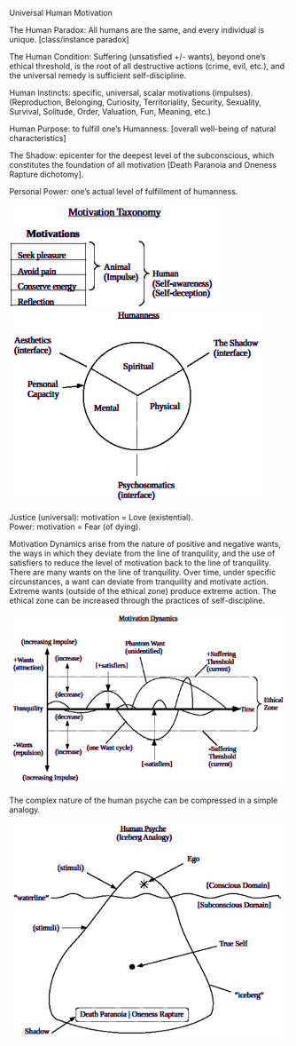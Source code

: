 Universal Human Motivation

The Human Paradox: All humans are the same, and every individual is
unique. \[class/instance paradox\]

The Human Condition: Suffering (unsatisfied +/- wants), beyond one’s
ethical threshold, is the root of all destructive actions (crime, evil,
etc.), and the universal remedy is sufficient self-discipline.

Human Instincts: specific, universal, scalar motivations (impulses).
(Reproduction, Belonging, Curiosity, Territoriality, Security,
Sexuality, Survival, Solitude, Order, Valuation, Fun, Meaning, etc.)

Human Purpose: to fulfill one’s Humanness. \[overall well-being
of natural characteristics\]

The Shadow: epicenter for the deepest level of the subconscious,
which constitutes the foundation of all motivation \[Death Paranoia and
Oneness Rapture dichotomy\].

Personal Power: one’s actual level of fulfillment of humanness.

<img src="assets/motivations.png">

<img src="assets/humanness.png">

Justice (universal): motivation = Love (existential).  
Power: motivation = Fear (of dying).  

Motivation Dynamics arise from the nature of positive and negative wants, the ways in which they deviate from the line of tranquility, and the use of satisfiers to reduce the level of motivation back to the line of tranquility. There are many wants on the line of tranquility. Over time, under specific circunstances, a want can deviate from tranquility and motivate action. Extreme wants (outside of the ethical zone) produce extreme action. The ethical zone can be increased through the practices of self-discipline.

<img src="assets/motivation-dynamics.png">  

The complex nature of the human psyche can be compressed in a simple analogy.  

<img src="assets/psyche.png">
